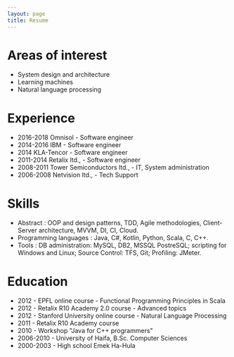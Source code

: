 ```yaml
---
layout: page
title: Resume
---
```


Areas of interest
=================

* System design and architecture
* Learning machines
* Natural language processing

Experience
==========

* 2016-2018 Omnisol - Software engineer
* 2014-2016 IBM - Software engineer
* 2014 KLA-Tencor - Software engineer
* 2011-2014 Retalix ltd., - Software engineer
* 2008-2011 Tower Semiconductors ltd., - IT, System administration
* 2006-2008 Netvision ltd., - Tech Support

Skills
======

* Abstract : OOP and design patterns, TDD, Agile methodologies, Client-Server architecture, MVVM, DI, CI, Cloud.
* Programming languages : Java, C#, Kotlin, Python, Scala, C, C++.
* Tools : DB administration: MySQL, DB2, MSSQL PostreSQL; scripting for Windows and Linux; Source Control: TFS, Git; Profiling: JMeter.

Education
=========

* 2012 - EPFL online course - Functional Programming Principles in Scala
* 2012 - Retalix R10 Academy 2.0 course - Advanced topics
* 2012 - Stanford University online course -  Natural Language Processing
* 2011 - Retalix R10 Academy course
* 2010 - Workshop "Java for C++ programmers"
* 2006-2010 - University of Haifa, B.Sc. Computer Sciences
* 2000-2003 - High school Emek Ha-Hula
